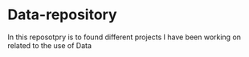 # Data-repository
In this reposotpry is to found different projects I have been working on related to the use of Data
